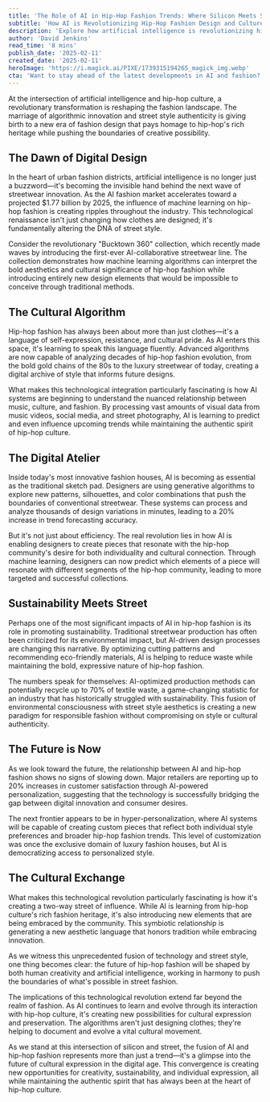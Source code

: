 ```yaml
---
title: 'The Role of AI in Hip-Hop Fashion Trends: Where Silicon Meets Street Style'
subtitle: 'How AI is Revolutionizing Hip-Hop Fashion Design and Culture'
description: 'Explore how artificial intelligence is revolutionizing hip-hop fashion, from AI-designed streetwear collections to sustainable production methods. This technological renaissance is creating a new paradigm that honors hip-hop's cultural heritage while pushing the boundaries of creative possibility.'
author: 'David Jenkins'
read_time: '8 mins'
publish_date: '2025-02-11'
created_date: '2025-02-11'
heroImage: 'https://i.magick.ai/PIXE/1739315194265_magick_img.webp'
cta: 'Want to stay ahead of the latest developments in AI and fashion? Follow us on LinkedIn for exclusive insights into how technology is reshaping street style and cultural expression.'
---
```


At the intersection of artificial intelligence and hip-hop culture, a revolutionary transformation is reshaping the fashion landscape. The marriage of algorithmic innovation and street style authenticity is giving birth to a new era of fashion design that pays homage to hip-hop's rich heritage while pushing the boundaries of creative possibility.

## The Dawn of Digital Design

In the heart of urban fashion districts, artificial intelligence is no longer just a buzzword—it's becoming the invisible hand behind the next wave of streetwear innovation. As the AI fashion market accelerates toward a projected $1.77 billion by 2025, the influence of machine learning on hip-hop fashion is creating ripples throughout the industry. This technological renaissance isn't just changing how clothes are designed; it's fundamentally altering the DNA of street style.

Consider the revolutionary "Bucktown 360" collection, which recently made waves by introducing the first-ever AI-collaborative streetwear line. The collection demonstrates how machine learning algorithms can interpret the bold aesthetics and cultural significance of hip-hop fashion while introducing entirely new design elements that would be impossible to conceive through traditional methods.

## The Cultural Algorithm

Hip-hop fashion has always been about more than just clothes—it's a language of self-expression, resistance, and cultural pride. As AI enters this space, it's learning to speak this language fluently. Advanced algorithms are now capable of analyzing decades of hip-hop fashion evolution, from the bold gold chains of the 80s to the luxury streetwear of today, creating a digital archive of style that informs future designs.

What makes this technological integration particularly fascinating is how AI systems are beginning to understand the nuanced relationship between music, culture, and fashion. By processing vast amounts of visual data from music videos, social media, and street photography, AI is learning to predict and even influence upcoming trends while maintaining the authentic spirit of hip-hop culture.

## The Digital Atelier

Inside today's most innovative fashion houses, AI is becoming as essential as the traditional sketch pad. Designers are using generative algorithms to explore new patterns, silhouettes, and color combinations that push the boundaries of conventional streetwear. These systems can process and analyze thousands of design variations in minutes, leading to a 20% increase in trend forecasting accuracy.

But it's not just about efficiency. The real revolution lies in how AI is enabling designers to create pieces that resonate with the hip-hop community's desire for both individuality and cultural connection. Through machine learning, designers can now predict which elements of a piece will resonate with different segments of the hip-hop community, leading to more targeted and successful collections.

## Sustainability Meets Street

Perhaps one of the most significant impacts of AI in hip-hop fashion is its role in promoting sustainability. Traditional streetwear production has often been criticized for its environmental impact, but AI-driven design processes are changing this narrative. By optimizing cutting patterns and recommending eco-friendly materials, AI is helping to reduce waste while maintaining the bold, expressive nature of hip-hop fashion.

The numbers speak for themselves: AI-optimized production methods can potentially recycle up to 70% of textile waste, a game-changing statistic for an industry that has historically struggled with sustainability. This fusion of environmental consciousness with street style aesthetics is creating a new paradigm for responsible fashion without compromising on style or cultural authenticity.

## The Future is Now

As we look toward the future, the relationship between AI and hip-hop fashion shows no signs of slowing down. Major retailers are reporting up to 20% increases in customer satisfaction through AI-powered personalization, suggesting that the technology is successfully bridging the gap between digital innovation and consumer desires.

The next frontier appears to be in hyper-personalization, where AI systems will be capable of creating custom pieces that reflect both individual style preferences and broader hip-hop fashion trends. This level of customization was once the exclusive domain of luxury fashion houses, but AI is democratizing access to personalized style.

## The Cultural Exchange

What makes this technological revolution particularly fascinating is how it's creating a two-way street of influence. While AI is learning from hip-hop culture's rich fashion heritage, it's also introducing new elements that are being embraced by the community. This symbiotic relationship is generating a new aesthetic language that honors tradition while embracing innovation.

As we witness this unprecedented fusion of technology and street style, one thing becomes clear: the future of hip-hop fashion will be shaped by both human creativity and artificial intelligence, working in harmony to push the boundaries of what's possible in street fashion.

The implications of this technological revolution extend far beyond the realm of fashion. As AI continues to learn and evolve through its interaction with hip-hop culture, it's creating new possibilities for cultural expression and preservation. The algorithms aren't just designing clothes; they're helping to document and evolve a vital cultural movement.

As we stand at this intersection of silicon and street, the fusion of AI and hip-hop fashion represents more than just a trend—it's a glimpse into the future of cultural expression in the digital age. This convergence is creating new opportunities for creativity, sustainability, and individual expression, all while maintaining the authentic spirit that has always been at the heart of hip-hop culture.